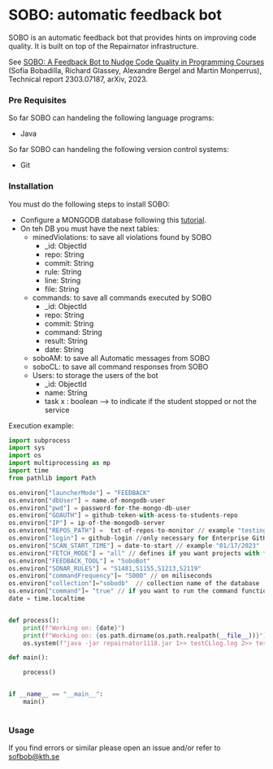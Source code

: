 # SOBO: automatic feedback bot

SOBO is an automatic feedback bot that provides hints on improving code quality. It is built on top of the Repairnator infrastructure.

See  [SOBO: A Feedback Bot to Nudge Code Quality in Programming Courses](http://arxiv.org/pdf/2303.07187) (Sofia Bobadilla, Richard Glassey, Alexandre Bergel and Martin Monperrus), Technical report 2303.07187, arXiv, 2023.


### Pre Requisites
So far SOBO can handeling the following language programs: 
- Java

So far SOBO can handeling the following version control systems:
- Git



### Installation

You must do the following steps to install SOBO:

- Configure a MONGODB database following this [tutorial](https://docs.mongodb.com/manual/tutorial/install-mongodb-on-windows/).
- On teh DB you must have the next tables:
  - minedViolations: to save all violations found by SOBO
    - _id: ObjectId
    - repo: String
    - commit: String
    - rule: String
    - line: String
    - file: String
  - commands: to save all commands executed by SOBO
    - _id: ObjectId
    - repo: String
    - commit: String
    - command: String
    - result: String
    - date: String
  - soboAM: to save all Automatic messages from SOBO
  - soboCL: to save all command responses from SOBO
  - Users:  to storage the users of the bot
    - _id: ObjectId
    - name: String
    - task x : boolean --> to indicate if the student stopped or not the service 



Execution example:

``` python
import subprocess
import sys
import os
import multiprocessing as mp
import time
from pathlib import Path

os.environ["launcherMode"] = "FEEDBACK"
os.environ["dbUser"] = name.of-mongodb-user
os.environ["pwd"] = password-for-the-mongo-db-user
os.environ["GOAUTH"] = github-token-with-acess-to-students-repo
os.environ["IP"] = ip-of-the-mongodb-server
os.environ["REPOS_PATH"] =  txt-of-repos-to-monitor // example "testing_repos_path.txt"
os.environ["login"] = github-login //only necessary for Enterprise GitHub
os.environ["SCAN_START_TIME"] = date-to-start // example "01/17/2023"
os.environ["FETCH_MODE"] = "all" // defines if you want projects with failing tests
os.environ["FEEDBACK_TOOL"] = "SoboBot"
os.environ["SONAR_RULES"] = "S1481,S1155,S1213,S2119" 
os.environ["commandFrequency"]= "5000" // on miliseconds
os.environ["collection"]="sobodb"  // collection name of the database
os.environ["command"]= "true" // if you want to run the command functionality or not
date = time.localtime


def process():
    print(f"Working on: {date}")
    print(f"Working on: {os.path.dirname(os.path.realpath(__file__))}")
    os.system(f"java -jar repairnator1118.jar 1>> testCLlog.log 2>> testCLerr.err")    

def main():

    process()


if __name__ == "__main__":
    main()
    
```

### Usage
If you find errors or similar please open an issue and/or refer to sofbob@kth.se